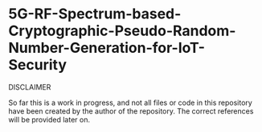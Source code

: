 # 5G-RF-Spectrum-based-Cryptographic-Pseudo-Random-Number-Generation-for-IoT-Security

DISCLAIMER  

So far this is a work in progress, and not all files or code in this repository have been created by the author of the repository.
The correct references will be provided later on. 
